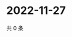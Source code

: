 # 2022-11-27

共 0 条

<!-- BEGIN WEIBO -->
<!-- 最后更新时间 Sun Nov 27 2022 01:12:45 GMT+0800 (China Standard Time) -->

<!-- END WEIBO -->
